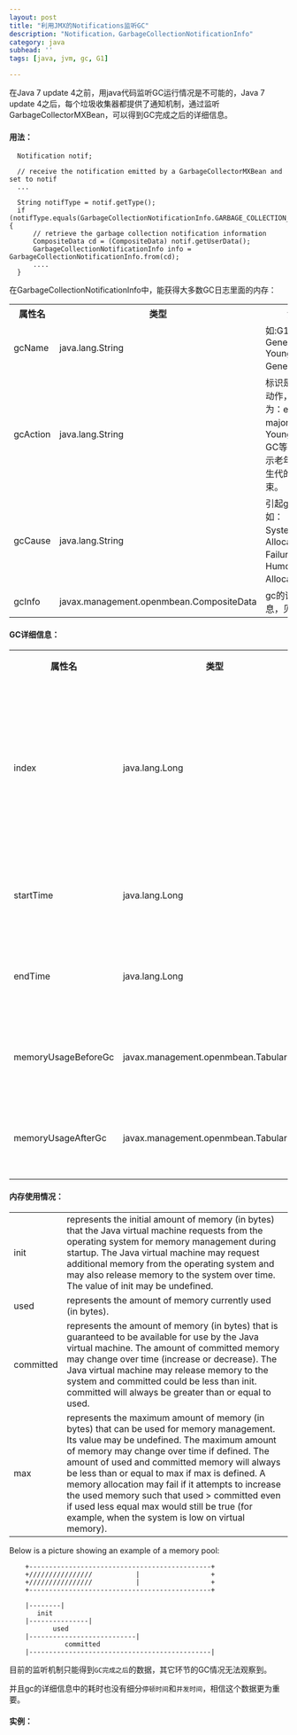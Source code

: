 ```yaml
---
layout: post
title: "利用JMX的Notifications监听GC"
description: "Notification，GarbageCollectionNotificationInfo"
category: java
subhead: ''
tags: [java, jvm, gc, G1]

---
```


在Java 7 update 4之前，用java代码监听GC运行情况是不可能的，Java 7 update 4之后，每个垃圾收集器都提供了通知机制，通过监听GarbageCollectorMXBean，可以得到GC完成之后的详细信息。

#### 用法：

      Notification notif;

      // receive the notification emitted by a GarbageCollectorMXBean and set to notif
      ...

      String notifType = notif.getType();
      if (notifType.equals(GarbageCollectionNotificationInfo.GARBAGE_COLLECTION_NOTIFICATION)) {
          // retrieve the garbage collection notification information
          CompositeData cd = (CompositeData) notif.getUserData();
          GarbageCollectionNotificationInfo info = GarbageCollectionNotificationInfo.from(cd);
          ....
      }

在GarbageCollectionNotificationInfo中，能获得大多数GC日志里面的内存：


<table class="table table-bordered table-striped table-condensed">
   <tr>
      <th>属性名</th>
      <th>类型</th>
      <th>注释</th>
   </tr>
   <tr>
      <td>gcName</td>
      <td>java.lang.String</td>
      <td>如:G1 Old Generation,G1 Young Generation等</td>
   </tr>
   <tr>
      <td>gcAction</td>
      <td>java.lang.String</td>
      <td>标识是哪个gc动作，一般为：end of major GC，Young Gen GC等，分别表示老年代和新生代的gc结束。</td>
   </tr>
   <tr>
      <td>gcCause</td>
      <td>java.lang.String</td>
      <td>引起gc的原因,如：System.gc()，Allocation Failure，G1 Humongous Allocation等</td>
   </tr>
   <tr>
      <td>gcInfo</td>
      <td>javax.management.openmbean.CompositeData</td>
      <td>gc的详细信息，见下表</td>
   </tr>
</table>

#### GC详细信息：

<table class="table table-bordered table-striped table-condensed">
   <tr>
      <th>属性名</th>
      <th>类型</th>
      <th>注释</th>
   </tr>
   <tr>
      <td>index</td>
      <td>java.lang.Long</td>
      <td>标识这个收集器进行了几次gc</td>
   </tr>
   <tr>
      <td>startTime</td>
      <td>java.lang.Long</td>
      <td>gc的开始时间</td>
   </tr>
   <tr>
      <td>endTime</td>
      <td>java.lang.Long</td>
      <td>gc的结束时间</td>
   </tr>
   <tr>
      <td>memoryUsageBeforeGc</td>
      <td>javax.management.openmbean.TabularData</td>
      <td>gc前内存情况</td>
   </tr>
   <tr>
      <td>memoryUsageAfterGc</td>
      <td>javax.management.openmbean.TabularData</td>
      <td>gc后内存情况</td>
   </tr>
</table>

#### 内存使用情况：

<table class="table table-bordered table-striped table-condensed">
     <tr>
      <td>init</td>
      <td>represents the initial amount of memory (in bytes) that the Java virtual machine requests from the operating system for memory management during startup. The Java virtual machine may request additional memory from the operating system and may also release memory to the system over time. The value of init may be undefined.
      </td>
    </tr>
    <tr>
        <td>used</td>
        <td>represents the amount of memory currently used (in bytes).
        </td>
    </tr>
    <tr>
        <td>committed</td>
        <td>represents the amount of memory (in bytes) that is guaranteed to be available for use by the Java virtual machine. The amount of committed memory may change over time (increase or decrease). The Java virtual machine may release memory to the system and committed could be less than init. committed will always be greater than or equal to used.
        </td>
    </tr>
    <tr>
        <td>max</td>
        <td>
        represents the maximum amount of memory (in bytes) that can be used for memory management. Its value may be undefined. The maximum amount of memory may change over time if defined. The amount of used and committed memory will always be less than or equal to max if max is defined. A memory allocation may fail if it attempts to increase the used memory such that used > committed even if used less equal max would still be true (for example, when the system is low on virtual memory).
        </td>
    </tr>
</table> 
   
    
Below is a picture showing an example of a memory pool:


        +----------------------------------------------+
        +////////////////           |                  +
        +////////////////           |                  +
        +----------------------------------------------+

        |--------|
           init
        |---------------|
               used
        |---------------------------|
                  committed
        |----------------------------------------------|    



目前的监听机制只能得到`GC完成之后`的数据，其它环节的GC情况无法观察到。

并且gc的详细信息中的耗时也没有细分`停顿时间`和`并发时间`，相信这个数据更为重要。
        
#### 实例：

<script src="https://gist.github.com/lichengwu/6567273.js"></script>        

        
   


